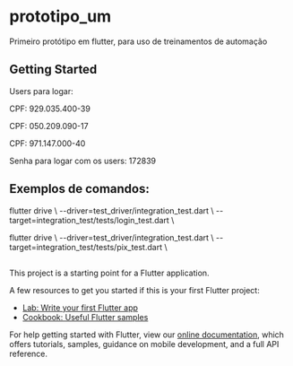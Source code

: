 # prototipo_um

Primeiro protótipo em flutter, para uso de treinamentos de automação

## Getting Started

Users para logar:

CPF: 929.035.400-39

CPF: 050.209.090-17

CPF: 971.147.000-40

Senha para logar com os users: 172839

## Exemplos de comandos:

flutter drive \ --driver=test_driver/integration_test.dart \ --target=integration_test/tests/login_test.dart \

flutter drive \ --driver=test_driver/integration_test.dart \ --target=integration_test/tests/pix_test.dart \

##

This project is a starting point for a Flutter application.

A few resources to get you started if this is your first Flutter project:

- [Lab: Write your first Flutter app](https://flutter.dev/docs/get-started/codelab)
- [Cookbook: Useful Flutter samples](https://flutter.dev/docs/cookbook)

For help getting started with Flutter, view our
[online documentation](https://flutter.dev/docs), which offers tutorials,
samples, guidance on mobile development, and a full API reference.
